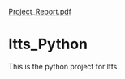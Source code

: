 [Project_Report.pdf](https://github.com/Aquib8757/ltts_Python/files/6411134/Project_Report.pdf)
# ltts_Python
This is the python project for ltts
